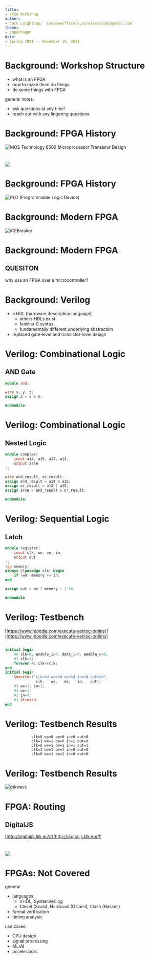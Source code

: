 ```yaml
---
title:
- FPGA Workshop
author:
- Jack Leightcap; `{nuieeeofficers,wirelessclub}@gmail.com`
theme:
- Copenhagen
date:
- Spring 2021 -- November 15, 2021
---
```


# Background: Workshop Structure
- what is an FPGA
- how to make them do things
- do some things with FPGA

general notes:

- ask questions at any time!
- reach out with any lingering questions

# Background: FPGA History
![MOS Technology 6502 Microprocessor Transistor Design](6502.png)

#
![](glue.gif)

# Background: FPGA History
![PLD (Programmable Logic Device)](pld.jpg)

# Background: Modern FPGA
![iCEBreaker](icebreaker.jpg)

# Background: Modern FPGA

## QUESITON
why use an FPGA over a microcontroller?

# Background: Verilog

- a HDL (hardware description language)
	- others HDLs exist
	- familiar C syntax
	- fundamentally different underlying abstraction
- replaced gate-level and transistor-level design

# Verilog: Combinational Logic

## AND Gate
```Verilog
module and;

wire x, y, z;
assign z = x & y;

endmodule

```

# Verilog: Combinational Logic

## Nested Logic
```verilog
module complex(
	input a14, a15, a12, a13,
	output srce
);

wire and_result, or_result;
assign and_result = a14 & a15;
assign or_result = a12 | a13;
assign srce = and_result & or_result;

endmodule;
```

# Verilog: Sequential Logic

## Latch
```verilog
module register(
	input clk, we, oe, in,
	output out
);
reg memory;
always @(posedge clk) begin
	if (we) memory <= in;
end

assign out = we ? memory : 1'b0;

endmodule
```

# Verilog: Testbench

[https://www.jdoodle.com/execute-verilog-online/](https://www.jdoodle.com/execute-verilog-online/)

##
```verilog
initial begin
    #0 clk=0; enable_i=0; data_i=0; enable_o=0;
	#1 clk=1;
    forever #1 clk=!clk;
end
initial begin
	$monitor("clk=%d we=%d oe=%d in=%d out=%d",
	          clk,   we,   oe,   in,   out);
	#1 we=1; in=1;
	#1 oe=1;
	#1 in=0;
	#1 $finish;
end
```

# Verilog: Testbench Results

```
			clk=0 we=0 oe=0 in=0 out=0
			clk=1 we=1 oe=0 in=1 out=0
			clk=0 we=1 oe=1 in=1 out=1
			clk=1 we=1 oe=1 in=0 out=0
			clk=0 we=1 oe=1 in=0 out=0
```

# Verilog: Testbench Results
![`gtkwave`](gtkwave.png)

# FPGA: Routing

## DigitalJS
[http://digitaljs.tilk.eu/#](http://digitaljs.tilk.eu/#)

#
![](route.png)


# FPGAs: Not Covered

general

- languages
	- VHDL, SystemVerilog
	- Chisel (Scala), Hardcaml (OCaml), Clash (Haskell)
- formal verification
- timing analysis

use cases

- CPU design
- signal processing
- ML/AI
- accelerators

